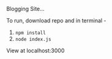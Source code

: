 Blogging Site...

To run, download repo and in terminal - 
1) ```npm install```
2) ```node index.js```

View at localhost:3000
